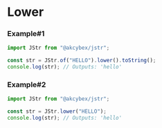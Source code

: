 # Lower

### Example#1

```javascript
import JStr from "@akcybex/jstr";

const str = JStr.of("HELLO").lower().toString();
console.log(str); // Outputs: 'hello'
```

### Example#2

```javascript
import JStr from "@akcybex/jstr";

const str = JStr.lower("HELLO");
console.log(str); // Outputs: 'hello'
```
